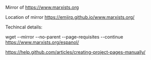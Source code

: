 Mirror of https://www.marxists.org

Location of mirror https://emijrp.github.io/www.marxists.org/

Techincal details:

wget --mirror --no-parent --page-requisites --continue https://www.marxists.org/espanol/

https://help.github.com/articles/creating-project-pages-manually/
